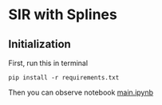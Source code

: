 # SIR with Splines

## Initialization

First, run this in terminal

`pip install -r requirements.txt`

Then you can observe notebook [main.ipynb](./main.ipynb)
